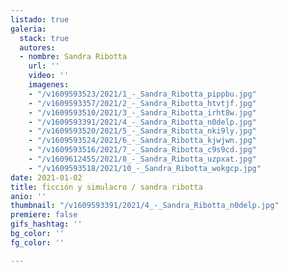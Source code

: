 ```yaml
---
listado: true
galeria:
  stack: true
  autores:
  - nombre: Sandra Ribotta
    url: ''
    video: ''
    imagenes:
    - "/v1609593523/2021/1_-_Sandra_Ribotta_pippbu.jpg"
    - "/v1609593357/2021/2_-_Sandra_Ribotta_htvtjf.jpg"
    - "/v1609593510/2021/3_-_Sandra_Ribotta_irht8w.jpg"
    - "/v1609593391/2021/4_-_Sandra_Ribotta_n0delp.jpg"
    - "/v1609593520/2021/5_-_Sandra_Ribotta_nki9ly.jpg"
    - "/v1609593524/2021/6_-_Sandra_Ribotta_kjwjwn.jpg"
    - "/v1609593516/2021/7_-_Sandra_Ribotta_c9s9cd.jpg"
    - "/v1609612455/2021/8_-_Sandra_Ribotta_uzpxat.jpg"
    - "/v1609593518/2021/10_-_Sandra_Ribotta_wokgcp.jpg"
date: 2021-01-02
title: ficción y simulacro / sandra ribotta
anio: ''
thumbnail: "/v1609593391/2021/4_-_Sandra_Ribotta_n0delp.jpg"
premiere: false
gifs_hashtag: ''
bg_color: ''
fg_color: ''

---
```

